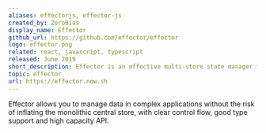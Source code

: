 ```yaml
---
aliases: effectorjs, effector-js
created_by: ZeroBias
display_name: Effector
github_url: https://github.com/effector/effector
logo: effector.png
related: react, javascript, typescript
released: June 2019
short_description: Effector is an effective multi-store state manager for JavaScript applications.
topic: effector
url: https://effector.now.sh
---
```

Effector allows you to manage data in complex applications without the risk of inflating the monolithic central store, with clear control flow, good type support and high capacity API.
